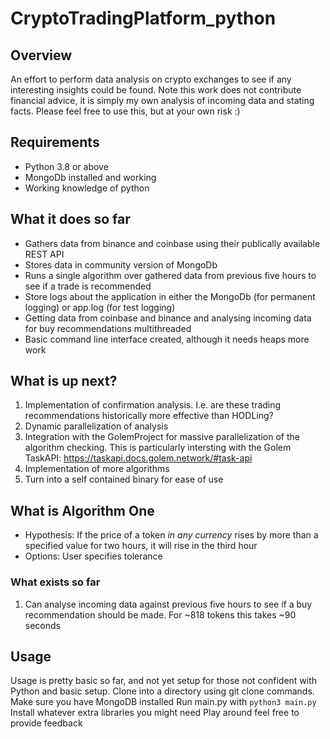 # CryptoTradingPlatform_python

## Overview
An effort to perform data analysis on crypto exchanges to see if any interesting insights could be found.
Note this work does not contribute financial advice, it is simply my own analysis of incoming data and stating facts. Please feel free to use this, but at your own risk :)

## Requirements
- Python 3.8 or above
- MongoDb installed and working
- Working knowledge of python

## What it does so far
- Gathers data from binance and coinbase using their publically available REST API
- Stores data in community version of MongoDb
- Runs a single algorithm over gathered data from previous five hours to see if a trade is recommended
- Store logs about the application in either the MongoDb (for permanent logging) or app.log (for test logging)
- Getting data from coinbase and binance and analysing incoming data for buy recommendations multithreaded
- Basic command line interface created, although it needs heaps more work

## What is up next?
1. Implementation of confirmation analysis. I.e. are these trading recommendations historically more effective than HODLing?
2. Dynamic parallelization of analysis
3. Integration with the GolemProject for massive parallelization of the algorithm checking. This is particularly intersting with the Golem TaskAPI: https://taskapi.docs.golem.network/#task-api
4. Implementation of more algorithms
5. Turn into a self contained binary for ease of use

## What is Algorithm One
- Hypothesis: If the price of a token _in any currency_ rises by more than a specified value for two hours, it will rise in the third hour
- Options: User specifies tolerance 
### What exists so far
1. Can analyse incoming data against previous five hours to see if a buy recommendation should be made. For ~818 tokens this takes ~90 seconds

## Usage
Usage is pretty basic so far, and not yet setup for those not confident with Python and basic setup. Clone into a directory using git clone commands. 
Make sure you have MongoDB installed
Run main.py with `python3 main.py`
Install whatever extra libraries you might need
Play around feel free to provide feedback
